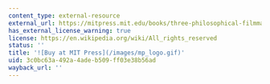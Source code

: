 ```yaml
---
content_type: external-resource
external_url: https://mitpress.mit.edu/books/three-philosophical-filmmakers
has_external_license_warning: true
license: https://en.wikipedia.org/wiki/All_rights_reserved
status: ''
title: '![Buy at MIT Press](/images/mp_logo.gif)'
uid: 3c0bc63a-492a-4ade-b509-ff03e38b56ad
wayback_url: ''
---
```

